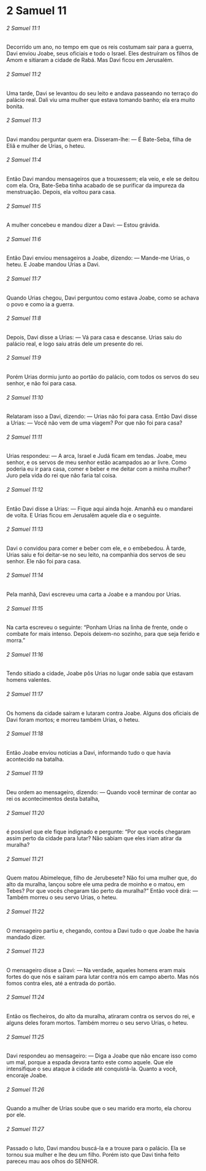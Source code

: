 # 2 Samuel 11

###### 2 Samuel 11:1

Decorrido um ano, no tempo em que os reis costumam sair para a guerra, Davi enviou Joabe, seus oficiais e todo o Israel. Eles destruíram os filhos de Amom e sitiaram a cidade de Rabá. Mas Davi ficou em Jerusalém.

###### 2 Samuel 11:2

Uma tarde, Davi se levantou do seu leito e andava passeando no terraço do palácio real. Dali viu uma mulher que estava tomando banho; ela era muito bonita.

###### 2 Samuel 11:3

Davi mandou perguntar quem era. Disseram-lhe: — É Bate-Seba, filha de Eliã e mulher de Urias, o heteu.

###### 2 Samuel 11:4

Então Davi mandou mensageiros que a trouxessem; ela veio, e ele se deitou com ela. Ora, Bate-Seba tinha acabado de se purificar da impureza da menstruação. Depois, ela voltou para casa.

###### 2 Samuel 11:5

A mulher concebeu e mandou dizer a Davi: — Estou grávida.

###### 2 Samuel 11:6

Então Davi enviou mensageiros a Joabe, dizendo: — Mande-me Urias, o heteu. E Joabe mandou Urias a Davi.

###### 2 Samuel 11:7

Quando Urias chegou, Davi perguntou como estava Joabe, como se achava o povo e como ia a guerra.

###### 2 Samuel 11:8

Depois, Davi disse a Urias: — Vá para casa e descanse. Urias saiu do palácio real, e logo saiu atrás dele um presente do rei.

###### 2 Samuel 11:9

Porém Urias dormiu junto ao portão do palácio, com todos os servos do seu senhor, e não foi para casa.

###### 2 Samuel 11:10

Relataram isso a Davi, dizendo: — Urias não foi para casa. Então Davi disse a Urias: — Você não vem de uma viagem? Por que não foi para casa?

###### 2 Samuel 11:11

Urias respondeu: — A arca, Israel e Judá ficam em tendas. Joabe, meu senhor, e os servos de meu senhor estão acampados ao ar livre. Como poderia eu ir para casa, comer e beber e me deitar com a minha mulher? Juro pela vida do rei que não faria tal coisa.

###### 2 Samuel 11:12

Então Davi disse a Urias: — Fique aqui ainda hoje. Amanhã eu o mandarei de volta. E Urias ficou em Jerusalém aquele dia e o seguinte.

###### 2 Samuel 11:13

Davi o convidou para comer e beber com ele, e o embebedou. À tarde, Urias saiu e foi deitar-se no seu leito, na companhia dos servos de seu senhor. Ele não foi para casa.

###### 2 Samuel 11:14

Pela manhã, Davi escreveu uma carta a Joabe e a mandou por Urias.

###### 2 Samuel 11:15

Na carta escreveu o seguinte: “Ponham Urias na linha de frente, onde o combate for mais intenso. Depois deixem-no sozinho, para que seja ferido e morra.”

###### 2 Samuel 11:16

Tendo sitiado a cidade, Joabe pôs Urias no lugar onde sabia que estavam homens valentes.

###### 2 Samuel 11:17

Os homens da cidade saíram e lutaram contra Joabe. Alguns dos oficiais de Davi foram mortos; e morreu também Urias, o heteu.

###### 2 Samuel 11:18

Então Joabe enviou notícias a Davi, informando tudo o que havia acontecido na batalha.

###### 2 Samuel 11:19

Deu ordem ao mensageiro, dizendo: — Quando você terminar de contar ao rei os acontecimentos desta batalha,

###### 2 Samuel 11:20

é possível que ele fique indignado e pergunte: “Por que vocês chegaram assim perto da cidade para lutar? Não sabiam que eles iriam atirar da muralha?

###### 2 Samuel 11:21

Quem matou Abimeleque, filho de Jerubesete? Não foi uma mulher que, do alto da muralha, lançou sobre ele uma pedra de moinho e o matou, em Tebes? Por que vocês chegaram tão perto da muralha?” Então você dirá: — Também morreu o seu servo Urias, o heteu.

###### 2 Samuel 11:22

O mensageiro partiu e, chegando, contou a Davi tudo o que Joabe lhe havia mandado dizer.

###### 2 Samuel 11:23

O mensageiro disse a Davi: — Na verdade, aqueles homens eram mais fortes do que nós e saíram para lutar contra nós em campo aberto. Mas nós fomos contra eles, até a entrada do portão.

###### 2 Samuel 11:24

Então os flecheiros, do alto da muralha, atiraram contra os servos do rei, e alguns deles foram mortos. Também morreu o seu servo Urias, o heteu.

###### 2 Samuel 11:25

Davi respondeu ao mensageiro: — Diga a Joabe que não encare isso como um mal, porque a espada devora tanto este como aquele. Que ele intensifique o seu ataque à cidade até conquistá-la. Quanto a você, encoraje Joabe.

###### 2 Samuel 11:26

Quando a mulher de Urias soube que o seu marido era morto, ela chorou por ele.

###### 2 Samuel 11:27

Passado o luto, Davi mandou buscá-la e a trouxe para o palácio. Ela se tornou sua mulher e lhe deu um filho. Porém isto que Davi tinha feito pareceu mau aos olhos do SENHOR.


